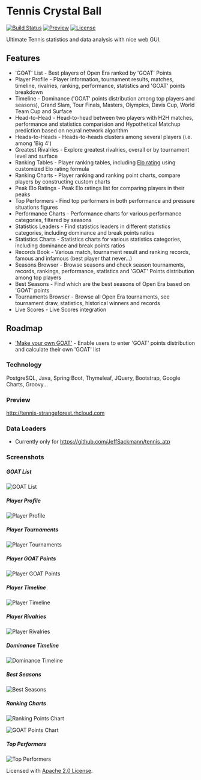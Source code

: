 # Tennis Crystal Ball

[![Build Status](https://travis-ci.org/mcekovic/tennis-crystal-ball.svg?branch=master)](https://travis-ci.org/mcekovic/tennis-crystal-ball)
[![Preview](https://img.shields.io/website-up-down-green-red/http/tennis-strangeforest.rhcloud.com.svg)](http://tennis-strangeforest.rhcloud.com)
[![License](https://img.shields.io/badge/license-Apache%202.0-blue.svg?maxAge=2592000)](http://www.apache.org/licenses/LICENSE-2.0)

Ultimate Tennis statistics and data analysis with nice web GUI.

## Features

- 'GOAT' List - Best players of Open Era ranked by 'GOAT' Points
- Player Profile - Player information, tournament results, matches, timeline, rivalries, ranking, performance, statistics and 'GOAT' points breakdown
- Timeline - Dominance ('GOAT' points distribution among top players and seasons), Grand Slam, Tour Finals, Masters, Olympics, Davis Cup, World Team Cup and Surface
- Head-to-Head - Head-to-head between two players with H2H matches, performance and statistics comparision and Hypothetical Matchup prediction based on neural network algorithm
- Heads-to-Heads - Heads-to-heads clusters among several players (i.e. among 'Big 4')
- Greatest Rivalries - Explore greatest rivalries, overall or by tournament level and surface
- Ranking Tables - Player ranking tables, including [Elo rating](https://en.wikipedia.org/wiki/Elo_rating_system) using customized Elo rating formula
- Ranking Charts - Player ranking and ranking point charts, compare players by constructing custom charts
- Peak Elo Ratings - Peak Elo ratings list for comparing players in their peaks
- Top Performers - Find top performers in both performance and pressure situations figures
- Performance Charts - Performance charts for various performance categories, filtered by seasons
- Statistics Leaders - Find statistics leaders in different statistics categories, including dominance and break points ratios
- Statistics Charts - Statistics charts for various statistics categories, including dominance and break points ratios
- Records Book - Various match, tournament result and ranking records, famous and infamous (best player that never...)
- Seasons Browser - Browse seasons and check season tournaments, records, rankings, performance, statistics and 'GOAT' Points distribution among top players</li>
- Best Seasons - Find which are the best seasons of Open Era based on 'GOAT' points
- Tournaments Browser - Browse all Open Era tournaments, see tournament draw, statistics, historical winners and records
- Live Scores - Live Scores integration

## Roadmap

- ['Make your own GOAT'](https://github.com/mcekovic/tennis-crystal-ball/issues/14) - Enable users to enter 'GOAT' points distribution and calculate their own 'GOAT' list

### Technology

PostgreSQL, Java, Spring Boot, Thymeleaf, JQuery, Bootstrap, Google Charts, Groovy...

### Preview
http://tennis-strangeforest.rhcloud.com

### Data Loaders
- Currently only for https://github.com/JeffSackmann/tennis_atp

### Screenshots

##### GOAT List
![GOAT List](https://github.com/mcekovic/open-box/blob/master/GOATList.png?raw=true)

##### Player Profile
![Player Profile](https://github.com/mcekovic/open-box/blob/master/PlayerProfile.png?raw=true)

##### Player Tournaments
![Player Tournaments](https://github.com/mcekovic/open-box/blob/master/PlayerTournaments.png?raw=true)

##### Player GOAT Points
![Player GOAT Points](https://github.com/mcekovic/open-box/blob/master/PlayerGOATPoints.png?raw=true)

##### Player Timeline
![Player Timeline](https://github.com/mcekovic/open-box/blob/master/PlayerTimeline.png?raw=true)

##### Player Rivalries
![Player Rivalries](https://github.com/mcekovic/open-box/blob/master/PlayerRivalries.png?raw=true)

##### Dominance Timeline
![Dominance Timeline](https://github.com/mcekovic/open-box/blob/master/BigGunsTimeline.png?raw=true)

##### Best Seasons
![Best Seasons](https://github.com/mcekovic/open-box/blob/master/BestSeasons.png?raw=true)

##### Ranking Charts
![Ranking Points Chart](https://github.com/mcekovic/open-box/blob/master/RankingChart.png?raw=true)

![GOAT Points Chart](https://github.com/mcekovic/open-box/blob/master/RankingChart2.png?raw=true)

##### Top Performers
![Top Performers](https://github.com/mcekovic/open-box/blob/master/TopPerformers.png?raw=true)

Licensed with [Apache 2.0 License](http://www.apache.org/licenses/LICENSE-2.0).
